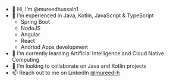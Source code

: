 - 👋 Hi, I’m @mureedhussain1
- 👀 I’m experienced in Java, Kotlin, JavaScript & TypeScript
  - Spring Boot
  - NodeJS
  - Angular
  - React
  - Andriod Apps development
- 🌱 I’m currently learning Artificial Intelligence and Cloud Native Computing
- 💞️ I’m looking to collaborate on Java and Kotlin projects
- 📫 Reach out to me on LinkedIn [@mureed-h](https://www.linkedin.com/in/mureed-h/)

<!---
mureedhussain1/mureedhussain1 is a ✨ special ✨ repository because its `README.md` (this file) appears on your GitHub profile.
You can click the Preview link to take a look at your changes.
--->
